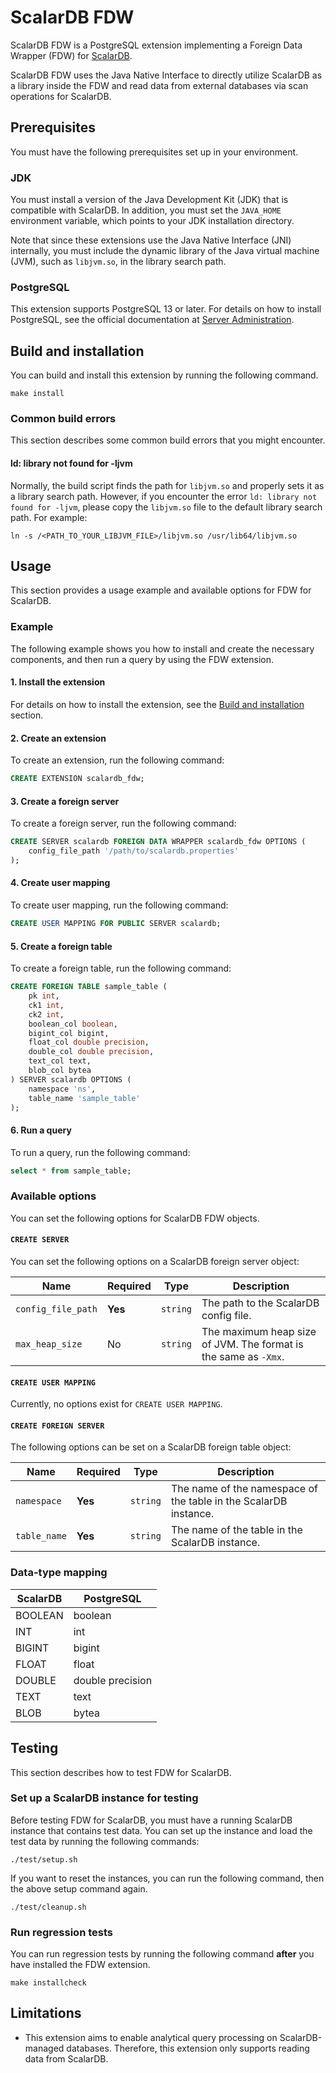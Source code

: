 # ScalarDB FDW

ScalarDB FDW is a PostgreSQL extension implementing a Foreign Data Wrapper (FDW) for [ScalarDB](https://www.scalar-labs.com/scalardb/).

ScalarDB FDW uses the Java Native Interface to directly utilize ScalarDB as a library inside the FDW and read data from external databases via scan operations for ScalarDB.

## Prerequisites

You must have the following prerequisites set up in your environment.

### JDK

You must install a version of the Java Development Kit (JDK) that is compatible with ScalarDB. In addition, you must set the `JAVA_HOME` environment variable, which points to your JDK installation directory.

Note that since these extensions use the Java Native Interface (JNI) internally, you must include the dynamic library of the Java virtual machine (JVM), such as `libjvm.so`, in the library search path.

### PostgreSQL

This extension supports PostgreSQL 13 or later. For details on how to install PostgreSQL, see the official documentation at [Server Administration](https://www.postgresql.org/docs/current/admin.html).

## Build and installation

You can build and install this extension by running the following command.

```console
make install
```

### Common build errors

This section describes some common build errors that you might encounter.

#### ld: library not found for -ljvm

Normally, the build script finds the path for `libjvm.so` and properly sets it as a library search path. However, if you encounter the error `ld: library not found for -ljvm`, please copy the `libjvm.so` file to the default library search path. For example:

```console
ln -s /<PATH_TO_YOUR_LIBJVM_FILE>/libjvm.so /usr/lib64/libjvm.so
```

## Usage

This section provides a usage example and available options for FDW for ScalarDB.

### Example

The following example shows you how to install and create the necessary components, and then run a query by using the FDW extension.

#### 1. Install the extension

For details on how to install the extension, see the [Build and installation](#build-and-installation) section.

#### 2. Create an extension

To create an extension, run the following command:

```sql
CREATE EXTENSION scalardb_fdw;
```

#### 3. Create a foreign server

To create a foreign server, run the following command:

```sql
CREATE SERVER scalardb FOREIGN DATA WRAPPER scalardb_fdw OPTIONS (
    config_file_path '/path/to/scalardb.properties'
);
```

#### 4. Create user mapping

To create user mapping, run the following command:

```sql
CREATE USER MAPPING FOR PUBLIC SERVER scalardb;
```

#### 5. Create a foreign table

To create a foreign table, run the following command:

```sql
CREATE FOREIGN TABLE sample_table (
    pk int,
    ck1 int,
    ck2 int,
    boolean_col boolean,
    bigint_col bigint,
    float_col double precision,
    double_col double precision,
    text_col text,
    blob_col bytea
) SERVER scalardb OPTIONS (
    namespace 'ns',
    table_name 'sample_table'
);
```

#### 6. Run a query

To run a query, run the following command:

```sql
select * from sample_table;
```

### Available options

You can set the following options for ScalarDB FDW objects.

#### `CREATE SERVER`

You can set the following options on a ScalarDB foreign server object:

| Name               | Required | Type     | Description                                                     |
| ------------------ | -------- | -------- | --------------------------------------------------------------- |
| `config_file_path` | **Yes**  | `string` | The path to the ScalarDB config file.                           |
| `max_heap_size`    | No       | `string` | The maximum heap size of JVM. The format is the same as `-Xmx`. |

#### `CREATE USER MAPPING`

Currently, no options exist for `CREATE USER MAPPING`.

#### `CREATE FOREIGN SERVER`

The following options can be set on a ScalarDB foreign table object:

| Name         | Required | Type     | Description                                                      |
| ------------ | -------- | -------- | ---------------------------------------------------------------- |
| `namespace` | **Yes**  | `string` | The name of the namespace of the table in the ScalarDB instance. |
| `table_name` | **Yes**  | `string` | The name of the table in the ScalarDB instance.                  |

### Data-type mapping

| ScalarDB | PostgreSQL       |
| -------- | ---------------- |
| BOOLEAN  | boolean          |
| INT      | int              |
| BIGINT   | bigint           |
| FLOAT    | float            |
| DOUBLE   | double precision |
| TEXT     | text             |
| BLOB     | bytea            |

## Testing

This section describes how to test FDW for ScalarDB.

### Set up a ScalarDB instance for testing

Before testing FDW for ScalarDB, you must have a running ScalarDB instance that contains test data. You can set up the instance and load the test data by running the following commands:

```console
./test/setup.sh
```

If you want to reset the instances, you can run the following command, then the above setup command again.

```console
./test/cleanup.sh
```

### Run regression tests

You can run regression tests by running the following command **after** you have installed the FDW extension.

```console
make installcheck
```

## Limitations

- This extension aims to enable analytical query processing on ScalarDB-managed databases. Therefore, this extension only supports reading data from ScalarDB.
